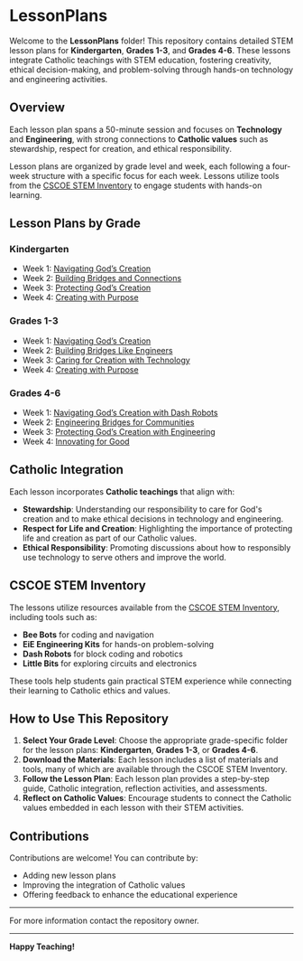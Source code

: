 # LessonPlans

Welcome to the **LessonPlans** folder! This repository contains detailed STEM lesson plans for **Kindergarten**, **Grades 1-3**, and **Grades 4-6**. These lessons integrate Catholic teachings with STEM education, fostering creativity, ethical decision-making, and problem-solving through hands-on technology and engineering activities.

## Overview

Each lesson plan spans a 50-minute session and focuses on **Technology** and **Engineering**, with strong connections to **Catholic values** such as stewardship, respect for creation, and ethical responsibility. 

Lesson plans are organized by grade level and week, each following a four-week structure with a specific focus for each week. Lessons utilize tools from the [CSCOE STEM Inventory](https://cscoe.myturn.com/library/) to engage students with hands-on learning.

## Lesson Plans by Grade

### Kindergarten
- Week 1: [Navigating God’s Creation](Kindergarten/Kindergarten_Navigating_Gods_Creation.md)
- Week 2: [Building Bridges and Connections](Kindergarten/Kindergarten_Building_Bridges_and_Connections.md)
- Week 3: [Protecting God’s Creation](Kindergarten/Kindergarten_Protecting_Gods_Creation.md)
- Week 4: [Creating with Purpose](Kindergarten/Kindergarten_Creating_with_Purpose.md)

### Grades 1-3
- Week 1: [Navigating God’s Creation](Grades1-3/Grades1-3_Navigating_Gods_Creation.md)
- Week 2: [Building Bridges Like Engineers](Grades1-3/Grades1-3_Building_Bridges_Like_Engineers.md)
- Week 3: [Caring for Creation with Technology](Grades1-3/Grades1-3_Caring_for_Creation_with_Technology.md)
- Week 4: [Creating with Purpose](Grades1-3/Grades1-3_Creating_with_Purpose.md)

### Grades 4-6
- Week 1: [Navigating God’s Creation with Dash Robots](Grades4-6/Grades4-6_Navigating_Gods_Creation.md)
- Week 2: [Engineering Bridges for Communities](Grades4-6/Grades4-6_Engineering_Bridges_for_Communities.md)
- Week 3: [Protecting God’s Creation with Engineering](Grades4-6/Grades4-6_Protecting_Gods_Creation.md)
- Week 4: [Innovating for Good](Grades4-6/Grades4-6_Innovating_for_Good.md)

## Catholic Integration

Each lesson incorporates **Catholic teachings** that align with:
- **Stewardship**: Understanding our responsibility to care for God's creation and to make ethical decisions in technology and engineering.
- **Respect for Life and Creation**: Highlighting the importance of protecting life and creation as part of our Catholic values.
- **Ethical Responsibility**: Promoting discussions about how to responsibly use technology to serve others and improve the world.

## CSCOE STEM Inventory

The lessons utilize resources available from the [CSCOE STEM Inventory](https://cscoe.myturn.com/library/), including tools such as:
- **Bee Bots** for coding and navigation
- **EiE Engineering Kits** for hands-on problem-solving
- **Dash Robots** for block coding and robotics
- **Little Bits** for exploring circuits and electronics

These tools help students gain practical STEM experience while connecting their learning to Catholic ethics and values.

## How to Use This Repository

1. **Select Your Grade Level**: Choose the appropriate grade-specific folder for the lesson plans: **Kindergarten**, **Grades 1-3**, or **Grades 4-6**.
2. **Download the Materials**: Each lesson includes a list of materials and tools, many of which are available through the CSCOE STEM Inventory.
3. **Follow the Lesson Plan**: Each lesson plan provides a step-by-step guide, Catholic integration, reflection activities, and assessments.
4. **Reflect on Catholic Values**: Encourage students to connect the Catholic values embedded in each lesson with their STEM activities.

## Contributions

Contributions are welcome! You can contribute by:
- Adding new lesson plans
- Improving the integration of Catholic values
- Offering feedback to enhance the educational experience

---

For more information contact the repository owner.

---

**Happy Teaching!**
